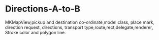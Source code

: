 # Directions-A-to-B
MKMapView,pickup and destination co-ordinate,model class, place mark, direction request, directions, transport type,route,rect,delegate,renderer, Stroke color and polygon line.
